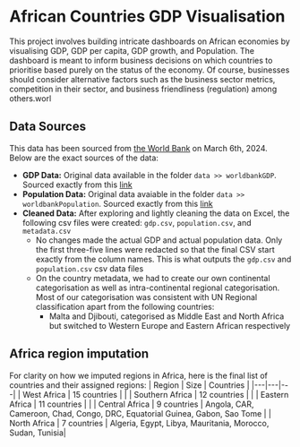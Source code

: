 # African Countries GDP Visualisation
This project involves building intricate dashboards on African economies by visualising GDP, GDP per capita, GDP growth, and Population. The dashboard is meant to inform business decisions on which countries to prioritise based purely on the status of the economy. Of course, businesses should consider alternative factors such as the business sector metrics, competition in their sector, and business friendliness (regulation) among others.worl

## Data Sources
This data has been sourced from [the World Bank](https://data.worldbank.org/) on March 6th, 2024. Below are the exact sources of the data:
- **GDP Data:** Original data available in the folder `data >> worldbankGDP`. Sourced exactly from this [link](https://data.worldbank.org/indicator/NY.GDP.MKTP.CD)
- **Population Data:** Original data avaiable in the folder `data >> worldbankPopulation`. Sourced exactly from this [link]()
- **Cleaned Data:** After exploring and lightly cleaning the data on Excel, the following csv files were created: `gdp.csv`, `population.csv`, and `metadata.csv`
    - No changes made the actual GDP and actual population data. Only the first three-five lines were redacted so that the final CSV start exactly from the column names. This is what outputs the `gdp.csv` and `population.csv` csv data files
    - On the country metadata, we had to create our own continental categorisation as well as intra-continental regional categorisation. Most of our categorisation was consistent with UN Regional classification apart from the following countries:
        - Malta and Djibouti, categorised as Middle East and North Africa but switched to Western Europe and Eastern African respectively

## Africa region imputation
For clarity on how we imputed regions in Africa, here is the final list of countries and their assigned regions:
| Region | Size | Countries |
|---|---|---|
| West Africa | 15 countries | |
| Southern Africa | 12 countries | |
| Eastern Africa | 11 countries | |
| Central Africa | 9 countries | Angola, CAR, Cameroon, Chad, Congo, DRC, Equatorial Guinea, Gabon, Sao Tome |
| North Africa | 7 countries | Algeria, Egypt, Libya, Mauritania, Morocco, Sudan, Tunisia|